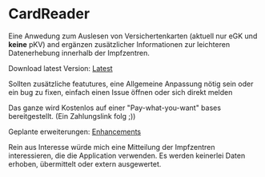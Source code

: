 # CardReader

Eine Anwedung zum Auslesen von Versichertenkarten (aktuell nur eGK und **keine** pKV) and ergänzen zusätzlicher Informationen zur leichteren Datenerhebung innerhalb der Impfzentren.

Download latest Version: [Latest](https://github.com/Vulturif/CardReader/releases/latest)

Sollten zusätzliche featutures, eine Allgemeine Anpassung nötig sein oder ein bug zu fixen, einfach einen Issue öffnen oder sich direkt melden

Das ganze wird Kostenlos auf einer "Pay-what-you-want" bases bereitgestellt. (Ein Zahlungslink folg ;))

Geplante erweiterungen: [Enhancements](https://github.com/Vulturif/CardReader/issues?q=is%3Aissue+is%3Aopen+label%3Aenhancement)


Rein aus Interesse würde mich eine Mitteilung der Impfzentren interessieren, die die Application verwenden. 
Es werden keinerlei Daten erhoben, übermittelt oder extern ausgewertet.
